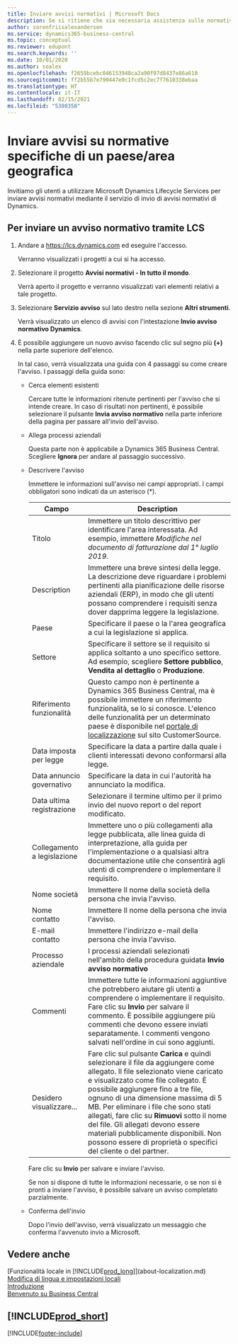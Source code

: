 ```yaml
---
title: Inviare avvisi normativi | Microsoft Docs
description: Se si ritiene che sia necessaria assistenza sulle normative di una nuova legislazione in Business Central, è possibile utilizzare questa guida per inviare un avviso normativo al team di prodotto.
author: sorenfriisalexandersen
ms.service: dynamics365-business-central
ms.topic: conceptual
ms.reviewer: edupont
ms.search.keywords: ''
ms.date: 10/01/2020
ms.author: soalex
ms.openlocfilehash: f2659bcebc046153948ca2a90f97d8437e86a610
ms.sourcegitcommit: ff2b55b7e790447e0c1fcd5c2ec7f7610338ebaa
ms.translationtype: HT
ms.contentlocale: it-IT
ms.lasthandoff: 02/15/2021
ms.locfileid: "5380358"
---
```

# <a name="submit-alerts-about-countryregion-specific-regulatory-features"></a>Inviare avvisi su normative specifiche di un paese/area geografica

Invitiamo gli utenti a utilizzare Microsoft Dynamics Lifecycle Services per inviare avvisi normativi mediante il servizio di invio di avvisi normativi di Dynamics.  

## <a name="to-submit-a-regulatory-alert-in-lcs"></a>Per inviare un avviso normativo tramite LCS

1. Andare a https://lcs.dynamics.com ed eseguire l'accesso.  

    Verranno visualizzati i progetti a cui si ha accesso.

2. Selezionare il progetto **Avvisi normativi - In tutto il mondo**.

    Verrà aperto il progetto e verranno visualizzati vari elementi relativi a tale progetto.

3. Selezionare **Servizio avviso** sul lato destro nella sezione **Altri strumenti**.

    Verrà visualizzato un elenco di avvisi con l'intestazione **Invio avviso normativo Dynamics**.

4. È possibile aggiungere un nuovo avviso facendo clic sul segno più **(+)** nella parte superiore dell'elenco.

    In tal caso, verrà visualizzata una guida con 4 passaggi su come creare l'avviso. I passaggi della guida sono:
    - Cerca elementi esistenti

        Cercare tutte le informazioni ritenute pertinenti per l'avviso che si intende creare. In caso di risultati non pertinenti, è possibile selezionare il pulsante **Invia avviso normativo** nella parte inferiore della pagina per passare all'invio dell'avviso.
    - Allega processi aziendali

        Questa parte non è applicabile a Dynamics 365 Business Central. Scegliere **Ignora** per andare al passaggio successivo.
    - Descrivere l'avviso

        Immettere le informazioni sull'avviso nei campi appropriati. I campi obbligatori sono indicati da un asterisco (\*).

        |Campo        |Description                               |
        |-------------|------------------------------------------|
        |Titolo  | Immettere un titolo descrittivo per identificare l'area interessata. Ad esempio, immettere *Modifiche nel documento di fatturazione dal 1° luglio 2019*. |
        |Description  | Immettere una breve sintesi della legge. La descrizione deve riguardare i problemi pertinenti alla pianificazione delle risorse aziendali (ERP), in modo che gli utenti possano comprendere i requisiti senza dover dapprima leggere la legislazione.|
        |Paese  | Specificare il paese o la l'area geografica a cui la legislazione si applica.|
        |Settore| Specificare il settore se il requisito si applica soltanto a uno specifico settore. Ad esempio, scegliere **Settore pubblico**, **Vendita al dettaglio** o **Produzione**.|
        |Riferimento funzionalità  | Questo campo non è pertinente a Dynamics 365 Business Central, ma è possibile immettere un riferimento funzionalità, se lo si conosce. L'elenco delle funzionalità per un determinato paese è disponibile nel [portale di localizzazione](https://docs.microsoft.com/dynamics/s-e/) sul sito CustomerSource. |
        |Data imposta per legge  | Specificare la data a partire dalla quale i clienti interessati devono conformarsi alla legge.|
        |Data annuncio governativo  | Specificare la data in cui l'autorità ha annunciato la modifica.|
        |Data ultima registrazione  | Selezionare il termine ultimo per il primo invio del nuovo report o del report modificato.|
        |Collegamento a legislazione  | Immettere uno o più collegamenti alla legge pubblicata, alle linea guida di interpretazione, alla guida per l'implementazione o a qualsiasi altra documentazione utile che consentirà agli utenti di comprendere o implementare il requisito.|
        |Nome società  | Immettere Il nome della società della persona che invia l'avviso.|
        |Nome contatto  | Immettere Il nome della persona che invia l'avviso. |
        |E-mail contatto  | Immettere l'indirizzo e-mail della persona che invia l'avviso.|
        |Processo aziendale  | I processi aziendali selezionati nell'ambito della procedura guidata **Invio avviso normativo**|
        |Commenti  | Immettere tutte le informazioni aggiuntive che potrebbero aiutare gli utenti a comprendere o implementare il requisito. Fare clic su **Invio** per salvare il commento. È possibile aggiungere più commenti che devono essere inviati separatamente. I commenti vengono salvati nell'ordine in cui sono aggiunti. |
        |Desidero visualizzare...  | Fare clic sul pulsante **Carica** e quindi selezionare il file da aggiungere come allegato. Il file selezionato viene caricato e visualizzato come file collegato. È possibile aggiungere fino a tre file, ognuno di una dimensione massima di 5 MB. Per eliminare i file che sono stati allegati, fare clic su **Rimuovi** sotto il nome del file. Gli allegati devono essere materiali pubblicamente disponibili. Non possono essere di proprietà o specifici del cliente o del partner.|

        Fare clic su **Invio** per salvare e inviare l'avviso.

        Se non si dispone di tutte le informazioni necessarie, o se non si è pronti a inviare l'avviso, è possibile salvare un avviso completato parzialmente.

    - Conferma dell'invio

      Dopo l'invio dell'avviso, verrà visualizzato un messaggio che conferma l'avvenuto invio a Microsoft.

## <a name="see-also"></a>Vedere anche

[Funzionalità locale in [!INCLUDE[prod_long](includes/prod_long.md)]](about-localization.md)  
[Modifica di lingua e impostazioni locali](about-locale-language.md)  
[Introduzione](product-get-started.md)  
[Benvenuto su Business Central](index.md)  

## [!INCLUDE[prod_short](includes/free_trial_md.md)]  


[!INCLUDE[footer-include](includes/footer-banner.md)]